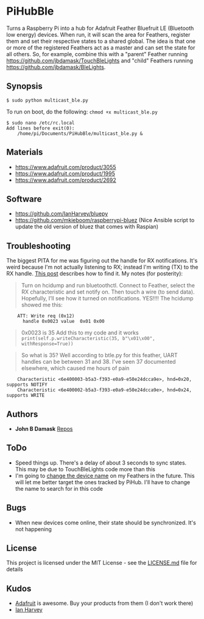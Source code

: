 # PiHubBle

Turns a Raspberry Pi into a hub for Adafruit Feather Bluefruit LE (Bluetooth low energy) devices. When run, it will scan the area for Feathers, register them and set their respective states to a shared global. The idea is that one or more of the registered Feathers act as a master and can set the state for all others. So, for example, combine this with a "parent" Feather running https://github.com/jbdamask/TouchBleLights and "child" Feathers running https://github.com/jbdamask/BleLights.

## Synopsis

```
$ sudo python multicast_ble.py
```
To run on boot, do the following:
```chmod +x multicast_ble.py ```
```
$ sudo nano /etc/rc.local
Add lines before exit(0):
	/home/pi/Documents/PiHubBle/multicast_ble.py &
```

## Materials

* https://www.adafruit.com/product/3055
* https://www.adafruit.com/product/1995
* https://www.adafruit.com/product/2692

## Software

* https://github.com/IanHarvey/bluepy
* https://github.com/mkieboom/raspberrypi-bluez (Nice Ansible script to update the old version of bluez that comes with Raspian)

## Troubleshooting

The biggest PITA for me was figuring out the handle for RX notifications. It's weird because I'm not actually listening to RX; instead I'm writing (TX) to the RX handle. [This post](https://github.com/IanHarvey/bluepy/issues/83) describes how to find it. My notes (for posterity):

> Turn on hcidump and run bluetoothctl. Connect to Feather, select the RX characteristic and set notify on. Then touch a wire (to send data). Hopefully, I’ll see how it turned on notifications.
> YES!!!!
> The hcidump showed me this:
```2017-07-29 14:29:03.106911 < ACL data: handle 64 flags 0x00 dlen 9
    ATT: Write req (0x12)
      handle 0x0023 value  0x01 0x00
```
> 0x0023 is 35
> Add this to my code and it works
```print(self.p.writeCharacteristic(35, b"\x01\x00", withResponse=True))```

> So what is 35? Well according to btle.py for this feather, UART handles can be between 31 and 38. I've seen 37 documented elsewhere, which caused me hours of pain
```Service <uuid=6e400001-b5a3-f393-e0a9-e50e24dcca9e handleStart=31 handleEnd=38> :
    Characteristic <6e400003-b5a3-f393-e0a9-e50e24dcca9e>, hnd=0x20, supports NOTIFY
    Characteristic <6e400002-b5a3-f393-e0a9-e50e24dcca9e>, hnd=0x24, supports WRITE
```

## Authors

* **John B Damask** [Repos](https://github.com/jbdamask)


## ToDo

* Speed things up. There's a delay of about 3 seconds to sync states. This may be due to TouchBleLights code more than this
* I'm going to [change the device name](https://learn.adafruit.com/bluefruit-le-micro-atmega32u4-microcontroller-usb-bluetooth-le-in-one/ble-gap#at-plus-gapdevname) on my Feathers in the future. This will let me better target the ones tracked by PiHub. I'll have to change the name to search for in this code

## Bugs

* When new devices come online, their state should be synchronized. It's not happening

## License

This project is licensed under the MIT License - see the [LICENSE.md](LICENSE.md) file for details

## Kudos

* [Adafruit](http://www.adafruit.com) is awesome. Buy your products from them (I don't work there)
* [Ian Harvey](https://github.com/IanHarveyhttps://github.com/IanHarvey)